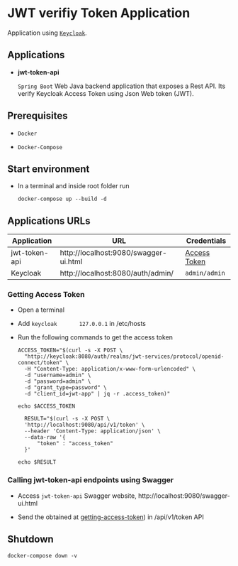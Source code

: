 # JWT verifiy Token Application

Application using [`Keycloak`](https://www.keycloak.org/). 


## Applications

- **jwt-token-api**

  `Spring Boot` Web Java backend application that exposes a Rest API. Its verify Keycloak Access Token using Json Web token (JWT).
  

## Prerequisites

- `Docker`

- `Docker-Compose`


## Start environment

- In a terminal and inside root folder run
  ```
  docker-compose up --build -d
  ```

## Applications URLs

| Application      | URL                                   | Credentials                           |
| -----------      | ------------------------------------- | ------------------------------------- |  
| jwt-token-api    | http://localhost:9080/swagger-ui.html | [Access Token](#getting-access-token) | 
| Keycloak         | http://localhost:8080/auth/admin/     | `admin/admin`                         |


### Getting Access Token

- Open a terminal

- Add `keycloak       127.0.0.1` in /etc/hosts

- Run the following commands to get the access token
  ```
  ACCESS_TOKEN="$(curl -s -X POST \
    "http://keycloak:8080/auth/realms/jwt-services/protocol/openid-connect/token" \
    -H "Content-Type: application/x-www-form-urlencoded" \
    -d "username=admin" \
    -d "password=admin" \
    -d "grant_type=password" \
    -d "client_id=jwt-app" | jq -r .access_token)"

  echo $ACCESS_TOKEN
  ```
  ```
    RESULT="$(curl -s -X POST \
    'http://localhost:9080/api/v1/token' \
    --header 'Content-Type: application/json' \
    --data-raw '{
        "token" : "access_token"
    }'

  echo $RESULT
  ```

### Calling jwt-token-api endpoints using Swagger

- Access `jwt-token-api` Swagger website, http://localhost:9080/swagger-ui.html

- Send the obtained at [getting-access-token](#getting-access-token)) in /api/v1/token API


## Shutdown

  ```
  docker-compose down -v
  ```
